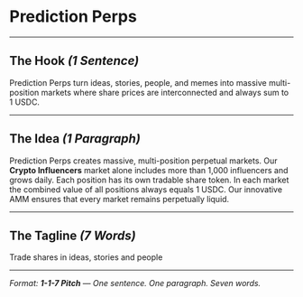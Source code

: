 # Prediction Perps

---

## The Hook *(1 Sentence)*

Prediction Perps turn ideas, stories, people, and memes into massive multi-position markets where share prices are interconnected and always sum to 1 USDC.

---

## The Idea *(1 Paragraph)*

Prediction Perps creates massive, multi-position perpetual markets. Our **Crypto Influencers** market alone includes more than 1,000 influencers and grows daily. Each position has its own tradable share token. In each market the combined value of all positions always equals 1 USDC. Our innovative AMM ensures that every market remains perpetually liquid.

---

## The Tagline *(7 Words)*
Trade shares in ideas, stories and people

---

*Format: **1-1-7 Pitch** — One sentence. One paragraph. Seven words.*